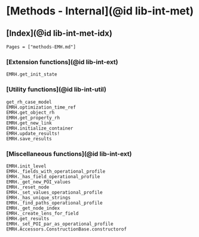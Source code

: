 # [Methods - Internal](@id lib-int-met)

## [Index](@id lib-int-met-idx)

```@index
Pages = ["methods-EMH.md"]
```


### [Extension functions](@id lib-int-ext)

```@docs
EMRH.get_init_state
```

### [Utility functions](@id lib-int-util)

```@docs
get_rh_case_model
EMRH.optimization_time_ref
EMRH.get_object_rh
EMRH.get_property_rh
EMRH.get_new_link
EMRH.initialize_container
EMRH.update_results!
EMRH.save_results
```

### [Miscellaneous functions](@id lib-int-ext)

```@docs
EMRH.init_level
EMRH._fields_with_operational_profile
EMRH._has_field_operational_profile
EMRH._get_new_POI_values
EMRH._reset_node
EMRH._set_values_operational_profile
EMRH._has_unique_strings 
EMRH._find_paths_operational_profile  
EMRH._get_node_index   
EMRH._create_lens_for_field   
EMRH.get_results    
EMRH._set_POI_par_as_operational_profile  
EMRH.Accessors.ConstructionBase.constructorof   
```
